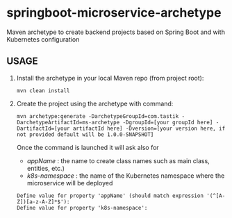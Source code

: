 # springboot-microservice-archetype
Maven archetype to create backend projects based on Spring Boot and with Kubernetes configuration

## USAGE

1. Install the archetype in your local Maven repo (from project root): 
	```
	mvn clean install
	```
2. Create the project using the archetype with command:
	```
	mvn archetype:generate -DarchetypeGroupId=com.tastik -DarchetypeArtifactId=ms-archetype -DgroupId=[your groupId here] -DartifactId=[your artifactId here] -Dversion=[your version here, if not provided default will be 1.0.0-SNAPSHOT]
	```
	Once the command is launched it will ask also for 
	
	* _appName_ : the name to create class names such as main class, entities, etc.)
	* _k8s-namespace_ : the name of the Kubernetes namespace where the microservice will be deployed 
	
	```
	Define value for property 'appName' (should match expression '(^[A-Z])[a-z-A-Z]*$'): 
	Define value for property 'k8s-namespace': 
	```